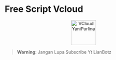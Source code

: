 # Free Script Vcloud 
<p align="center">

<img src="https://i.ibb.co.com/2qKSRyW/e40b0bd4-cb24-4914-b938-e7d1d234a35a.jpg" alt="VCloud YaniPurlina" width="80"/>
</p>

> **Warning**: Jangan Lupa Subscribe Yt LianBotz 

